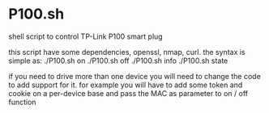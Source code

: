 # P100.sh
shell script to control TP-Link P100 smart plug

this script have some dependencies, openssl, nmap, curl.
the syntax is simple as:
./P100.sh on
./P100.sh off
./P100.sh info
./P100.sh state

if you need to drive more than one device you will need to change the code to add support for it.
for example you will have to add some token and cookie on a per-device base and pass the MAC as parameter
to on / off function
